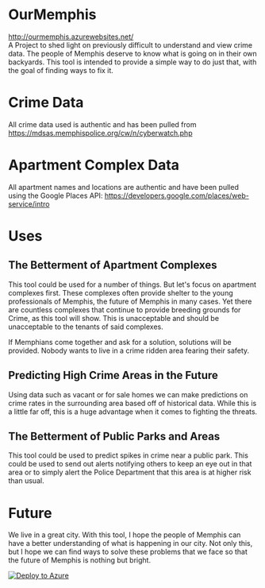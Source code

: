 # OurMemphis
http://ourmemphis.azurewebsites.net/ <br>
A Project to shed light on previously difficult to understand and view crime data. The people of Memphis deserve to know what is going on in their own backyards. This tool is intended to provide a simple way to do just that, with the goal of finding ways to fix it. 

# Crime Data
All crime data used is authentic and has been pulled from https://mdsas.memphispolice.org/cw/n/cyberwatch.php 

# Apartment Complex Data
All apartment names and locations are authentic and have been pulled using the Google Places API: https://developers.google.com/places/web-service/intro
# Uses
## The Betterment of Apartment Complexes
This tool could be used for a number of things. But let's focus on apartment complexes first. These complexes often provide shelter to the young professionals of Memphis, the future of Memphis in many cases. Yet there are countless complexes that continue to provide breeding grounds for Crime, as this tool will show. This is unacceptable and should be unacceptable to the tenants of said complexes. 

If Memphians come together and ask for a solution, solutions will be provided. Nobody wants to live in a crime ridden area fearing their safety. 
## Predicting High Crime Areas in the Future
Using data such as vacant or for sale homes we can make predictions on crime rates in the surrounding area based off of historical data. While this is a little far off, this is a huge advantage when it comes to fighting the threats.

## The Betterment of Public Parks and Areas
This tool could be used to predict spikes in crime near a public park. This could be used to send out alerts notifying others to keep an eye out in that area or to simply alert the Police Department that this area is at higher risk than usual. 

# Future
We live in a great city. With this tool, I hope the people of Memphis can have a better understanding of what is happening in our city. Not only this, but I hope we can find ways to solve these problems that we face so that the future of Memphis is nothing but bright.


[![Deploy to Azure](http://azuredeploy.net/deploybutton.png)](https://azuredeploy.net/)

